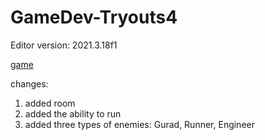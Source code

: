 # GameDev-Tryouts4
Editor version: 2021.3.18f1

[game](https://flintlock-entertainment.itch.io/week-7-game-1)

changes:
1. added room
2. added the ability to run
3. added three types of enemies: Gurad, Runner, Engineer
